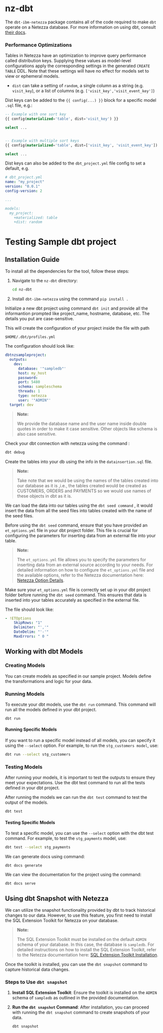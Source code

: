 # nz-dbt

The `dbt-ibm-netezza` package contains all of the code required to make `dbt` operate on a Netezza database. For more information on using dbt, consult [their docs](https://docs.getdbt.com/docs).


### Performance Optimizations

Tables in Netezza have an optimization to improve query performance called distribution keys. Supplying these values as model-level configurations apply the corresponding settings in the generated `CREATE TABLE` DDL. Note that these settings will have no effect for models set to view or ephemeral models.

- `dist` can take a setting of `random`, a single column as a string (e.g. `visit_key`), or a list of columns (e.g. `['visit_key','visit_event_key']`)

Dist keys can be added to the `{{ config(...) }}` block for a specific model `.sql` file, e.g.:

```sql
-- Example with one sort key
{{ config(materialized='table', dist='visit_key') }}

select ...


-- Example with multiple sort keys
{{ config(materialized='table', dist=['visit_key', 'visit_event_key']) }}

select ...
```

Dist keys can also be added to the `dbt_project.yml` file config to set a default, e.g. 

```yaml
# dbt_project.yml
name: "my_project"
version: "0.0.1"
config-version: 2

...

models:
  my_project:
    +materialized: table
    +dist: random
```

# Testing Sample dbt project

## Installation Guide

To install all the dependencies for the tool, follow these steps:

1. Navigate to the `nz-dbt` directory:

    ```bash
    cd nz-dbt
    ```

2. Install `dbt-ibm-netezza` using the command `pip install .`

Initialize a new dbt project using command `dbt init` and provide all the informantion prompted like project_name, hostname, database, etc. The details you put are case-sensitive.

This will create the configuration of your project inside the file with path

```
$HOME/.dbt/profiles.yml
```

The configuration should look like:

```yaml
dbtnzsampleproject:
  outputs:
    dev:
      database: '"sampledb"'
      host: my_host
      password: 
      port: 5480
      schema: sampleschema
      threads: 1
      type: netezza
      user: '"ADMIN"'
  target: dev
```

> **Note:** 
> 
> We provide the database name and the user name inside double quotes in order to make it case sensitive. Other objects like schema is also case sensitive.

Check your dbt connection with netezza using the command :
```bash
dbt debug
```

Create the tables into your db using the info in the `datainsertion.sql` file.

> **Note:** 
> 
> Take note that we would be using the names of the tables created into our database as it is ,i.e., the tables created would be created as CUSTOMERS, ORDERS and PAYMENTS so we would use names of these objects in dbt as it is.

We can load the data into our tables using the `dbt seed command` , it would insert the data from all the seed files into tables created with the name of the seed files.

Before using the `dbt seed` command, ensure that you have provided an `et_options.yml` file in your dbt project folder. This file is crucial for configuring the parameters for inserting data from an external file into your table.

> **Note:** 
> 
> The `et_options.yml` file allows you to specify the parameters for inserting data from an external source according to your needs. For detailed information on how to configure the `et_options.yml` file and the available options, refer to the Netezza documentation here: [Netezza Option Details](https://www.ibm.com/docs/en/netezza?topic=options-option-details).

Make sure your `et_options.yml` file is correctly set up in your dbt project folder before running the `dbt seed` command. This ensures that data is inserted into your tables accurately as specified in the external file.

The file should look like:

```yaml
- !ETOptions
    SkipRows: "1"
    Delimiter: "','"
    DateDelim: "'-'"
    MaxErrors: " 0 "
```

## Working with dbt Models

### Creating Models

You can create models as specified in our sample project. Models define the transformations and logic for your data.

### Running Models

To execute your dbt models, use the `dbt run` command. This command will run all the models defined in your dbt project.

```bash
dbt run
```

#### Running Specific Models

If you want to run a specific model instead of all models, you can specify it using the `--select` option. For example, to run the `stg_customers model`, use:
```bash
dbt run --select stg_customers
```

### Testing Models

After running your models, it is important to test the outputs to ensure they meet your expectations. Use the dbt test command to run all the tests defined in your dbt project.

After running the models we can run the `dbt test` command to test the output of the models.
```bash
dbt test
```

#### Testing Specific Models
To test a specific model, you can use the `--select` option with the dbt test command. For example, to test the `stg_payments` model, use:

```bash
dbt test --select stg_payments
```

We can generate docs using command:
```
dbt docs generate
```

We can view the documentation for the project using the command:
```
dbt docs serve
```

## Using dbt Snapshot with Netezza

We can utilize the snapshot functionality provided by dbt to track historical changes to our data. However, to use this feature, you first need to install the SQL Extension Toolkit for Netezza on your database.

> **Note:** 
> 
> The SQL Extension Toolkit must be installed on the default `ADMIN` schema of your database. In this case, the database is `sampledb`. For detailed instructions on how to install the SQL Extension Toolkit, refer to the Netezza documentation here: [SQL Extension Toolkit Installation](https://www.ibm.com/docs/en/netezza?topic=analytics-sql-extensions-toolkit).

Once the toolkit is installed, you can use the `dbt snapshot` command to capture historical data changes.

### Steps to Use `dbt snapshot`

1. **Install SQL Extension Toolkit**:
   Ensure the toolkit is installed on the `ADMIN` schema of `sampledb` as outlined in the provided documentation.

2. **Run the `dbt snapshot` Command**:
   After installation, you can proceed with running the `dbt snapshot` command to create snapshots of your data.

   ```bash
   dbt snapshot

